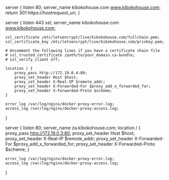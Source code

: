 server {
    listen 80;
    server_name kibokohouse.com www.kibokohouse.com;
    return 301 https://$host$request_uri;
}

server {
    listen 443 ssl;
    server_name kibokohouse.com www.kibokohouse.com;

    ssl_certificate /etc/letsencrypt/live/kibokohouse.com/fullchain.pem;
    ssl_certificate_key /etc/letsencrypt/live/kibokohouse.com/privkey.pem;

    # Uncomment the following lines if you have a certificate chain file
    # ssl_trusted_certificate /path/to/your_domain.ca-bundle;
    # ssl_verify_client off;

    location / {
        proxy_pass http://172.19.0.4:80;
        proxy_set_header Host $host;
        proxy_set_header X-Real-IP $remote_addr;
        proxy_set_header X-Forwarded-For $proxy_add_x_forwarded_for;
        proxy_set_header X-Forwarded-Proto $scheme;
    }

    error_log /var/log/nginx/docker-proxy-error.log;
    access_log /var/log/nginx/docker-proxy-access.log;
}

server {
    listen 80;
    server_name za.kibokohouse.com;
    location / {
        proxy_pass http://172.19.0.3:80;
        proxy_set_header Host $host;
        proxy_set_header X-Real-IP $remote_addr;
        proxy_set_header X-Forwarded-For $proxy_add_x_forwarded_for;
        proxy_set_header X-Forwarded-Proto $scheme;
    }

    error_log /var/log/nginx/docker-proxy-error.log;
    access_log /var/log/nginx/docker-proxy-access.log;
}